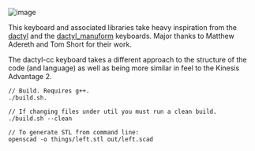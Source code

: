 ![image](https://i.redd.it/zhrj9a4d1gt41.jpg)

This keyboard and associated libraries take heavy inspiration from the
 [dactyl](https://github.com/adereth/dactyl-keyboard) and
the [dactyl_manuform](https://github.com/abstracthat/dactyl-manuform) keyboards.
 Major thanks to Matthew Adereth and Tom Short for their work.

The dactyl-cc keyboard takes a different approach to the structure of the code (and language)
 as well as being more similar in feel to the Kinesis Advantage 2.

```
// Build. Requires g++.
./build.sh.

// If changing files under util you must run a clean build.
./build.sh --clean

// To generate STL from command line:
openscad -o things/left.stl out/left.scad
```
